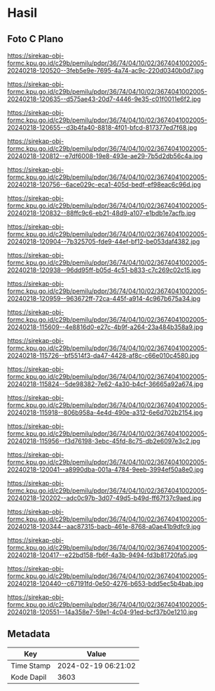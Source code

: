 # Hasil

## Foto C Plano

https://sirekap-obj-formc.kpu.go.id/c29b/pemilu/pdpr/36/74/04/10/02/3674041002005-20240218-120520--3feb5e9e-7695-4a74-ac9c-220d0340b0d7.jpg

https://sirekap-obj-formc.kpu.go.id/c29b/pemilu/pdpr/36/74/04/10/02/3674041002005-20240218-120635--d575ae43-20d7-4446-9e35-c01f0011e6f2.jpg

https://sirekap-obj-formc.kpu.go.id/c29b/pemilu/pdpr/36/74/04/10/02/3674041002005-20240218-120655--d3b4fa40-8818-4f01-bfcd-817377ed7f68.jpg

https://sirekap-obj-formc.kpu.go.id/c29b/pemilu/pdpr/36/74/04/10/02/3674041002005-20240218-120812--e7df6008-19e8-493e-ae29-7b5d2db56c4a.jpg

https://sirekap-obj-formc.kpu.go.id/c29b/pemilu/pdpr/36/74/04/10/02/3674041002005-20240218-120756--6ace029c-eca1-405d-bedf-ef98eac6c96d.jpg

https://sirekap-obj-formc.kpu.go.id/c29b/pemilu/pdpr/36/74/04/10/02/3674041002005-20240218-120832--88ffc9c6-eb21-48d9-a107-e1bdb1e7acfb.jpg

https://sirekap-obj-formc.kpu.go.id/c29b/pemilu/pdpr/36/74/04/10/02/3674041002005-20240218-120904--7b325705-fde9-44ef-bf12-be053daf4382.jpg

https://sirekap-obj-formc.kpu.go.id/c29b/pemilu/pdpr/36/74/04/10/02/3674041002005-20240218-120938--96dd95ff-b05d-4c51-b833-c7c269c02c15.jpg

https://sirekap-obj-formc.kpu.go.id/c29b/pemilu/pdpr/36/74/04/10/02/3674041002005-20240218-120959--963672ff-72ca-445f-a914-4c967b675a34.jpg

https://sirekap-obj-formc.kpu.go.id/c29b/pemilu/pdpr/36/74/04/10/02/3674041002005-20240218-115609--4e8816d0-e27c-4b9f-a264-23a484b358a9.jpg

https://sirekap-obj-formc.kpu.go.id/c29b/pemilu/pdpr/36/74/04/10/02/3674041002005-20240218-115726--bf5514f3-da47-4428-af8c-c66e010c4580.jpg

https://sirekap-obj-formc.kpu.go.id/c29b/pemilu/pdpr/36/74/04/10/02/3674041002005-20240218-115824--5de98382-7e62-4a30-b4cf-36665a92a674.jpg

https://sirekap-obj-formc.kpu.go.id/c29b/pemilu/pdpr/36/74/04/10/02/3674041002005-20240218-115918--806b958a-4e4d-490e-a312-6e6d702b2154.jpg

https://sirekap-obj-formc.kpu.go.id/c29b/pemilu/pdpr/36/74/04/10/02/3674041002005-20240218-115956--f3d76198-3ebc-45fd-8c75-db2e6097e3c2.jpg

https://sirekap-obj-formc.kpu.go.id/c29b/pemilu/pdpr/36/74/04/10/02/3674041002005-20240218-120041--a8990dba-001a-4784-9eeb-3994ef50a8e0.jpg

https://sirekap-obj-formc.kpu.go.id/c29b/pemilu/pdpr/36/74/04/10/02/3674041002005-20240218-120202--adc0c97b-3d07-49d5-b49d-ff67f37c9aed.jpg

https://sirekap-obj-formc.kpu.go.id/c29b/pemilu/pdpr/36/74/04/10/02/3674041002005-20240218-120344--aac87315-bacb-461e-8768-a0ae41b9dfc9.jpg

https://sirekap-obj-formc.kpu.go.id/c29b/pemilu/pdpr/36/74/04/10/02/3674041002005-20240218-120417--e22bd158-fb6f-4a3b-9494-fd3b81720fa5.jpg

https://sirekap-obj-formc.kpu.go.id/c29b/pemilu/pdpr/36/74/04/10/02/3674041002005-20240218-120440--c67191fd-0e50-4276-b653-bdd5ec5b4bab.jpg

https://sirekap-obj-formc.kpu.go.id/c29b/pemilu/pdpr/36/74/04/10/02/3674041002005-20240218-120551--14a358e7-59e1-4c04-91ed-bcf37b0e1210.jpg


## Metadata

| Key        | Value               |
| ---------- | ------------------- |
| Time Stamp | 2024-02-19 06:21:02 |
| Kode Dapil | 3603                |



